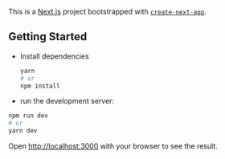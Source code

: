 This is a [Next.js](https://nextjs.org/) project bootstrapped with [`create-next-app`](https://github.com/vercel/next.js/tree/canary/packages/create-next-app).

## Getting Started

- Install dependencies

  ```bash
  yarn
  # or
  npm install
  ```

- run the development server:

```bash
npm run dev
# or
yarn dev
```

Open [http://localhost:3000](http://localhost:3000) with your browser to see the result.
